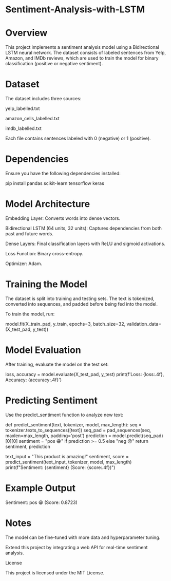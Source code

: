 # Sentiment-Analysis-with-LSTM

# Overview

This project implements a sentiment analysis model using a Bidirectional LSTM neural network. The dataset consists of labeled sentences from Yelp, Amazon, and IMDb reviews, which are used to train the model for binary classification (positive or negative sentiment).

# Dataset

The dataset includes three sources:

yelp_labelled.txt

amazon_cells_labelled.txt

imdb_labelled.txt

Each file contains sentences labeled with 0 (negative) or 1 (positive).

# Dependencies

Ensure you have the following dependencies installed:

pip install pandas scikit-learn tensorflow keras

# Model Architecture

Embedding Layer: Converts words into dense vectors.

Bidirectional LSTM (64 units, 32 units): Captures dependencies from both past and future words.

Dense Layers: Final classification layers with ReLU and sigmoid activations.

Loss Function: Binary cross-entropy.

Optimizer: Adam.

# Training the Model

The dataset is split into training and testing sets. The text is tokenized, converted into sequences, and padded before being fed into the model.

To train the model, run:

model.fit(X_train_pad, y_train, epochs=3, batch_size=32, validation_data=(X_test_pad, y_test))

# Model Evaluation

After training, evaluate the model on the test set:

loss, accuracy = model.evaluate(X_test_pad, y_test)
print(f'Loss: {loss:.4f}, Accuracy: {accuracy:.4f}')

# Predicting Sentiment

Use the predict_sentiment function to analyze new text:

def predict_sentiment(text, tokenizer, model, max_length):
    seq = tokenizer.texts_to_sequences([text])
    seq_pad = pad_sequences(seq, maxlen=max_length, padding='post')
    prediction = model.predict(seq_pad)[0][0]
    sentiment = "pos 😀" if prediction >= 0.5 else "neg 😞"
    return sentiment, prediction

text_input = "This product is amazing!"
sentiment, score = predict_sentiment(text_input, tokenizer, model, max_length)
print(f"Sentiment: {sentiment} (Score: {score:.4f})")

# Example Output

Sentiment: pos 😀 (Score: 0.8723)

# Notes

The model can be fine-tuned with more data and hyperparameter tuning.

Extend this project by integrating a web API for real-time sentiment analysis.

License

This project is licensed under the MIT License.


